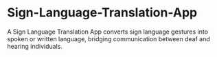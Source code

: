 # Sign-Language-Translation-App
A Sign Language Translation App converts sign language gestures into spoken or written language, bridging communication between deaf and hearing individuals.
